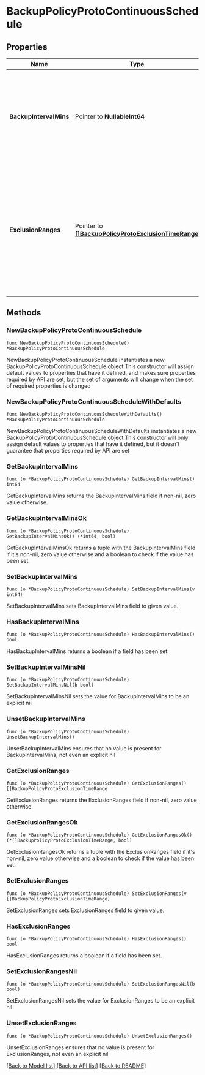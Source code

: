 # BackupPolicyProtoContinuousSchedule

## Properties

Name | Type | Description | Notes
------------ | ------------- | ------------- | -------------
**BackupIntervalMins** | Pointer to **NullableInt64** | If this field is set, backups will be performed periodically every &#39;interval_mins&#39; number of minutes. NOTE: This is the interval between the start time of two successive backups. | [optional] 
**ExclusionRanges** | Pointer to [**[]BackupPolicyProtoExclusionTimeRange**](BackupPolicyProtoExclusionTimeRange.md) | Do not start backups in these time-ranges. It&#39;s possible for a previously started backup to spill over into an exclusion range.  NOTE: This field has been deprecated. Use the exclusion_ranges field defined within BackupPolicyProto instead. | [optional] 

## Methods

### NewBackupPolicyProtoContinuousSchedule

`func NewBackupPolicyProtoContinuousSchedule() *BackupPolicyProtoContinuousSchedule`

NewBackupPolicyProtoContinuousSchedule instantiates a new BackupPolicyProtoContinuousSchedule object
This constructor will assign default values to properties that have it defined,
and makes sure properties required by API are set, but the set of arguments
will change when the set of required properties is changed

### NewBackupPolicyProtoContinuousScheduleWithDefaults

`func NewBackupPolicyProtoContinuousScheduleWithDefaults() *BackupPolicyProtoContinuousSchedule`

NewBackupPolicyProtoContinuousScheduleWithDefaults instantiates a new BackupPolicyProtoContinuousSchedule object
This constructor will only assign default values to properties that have it defined,
but it doesn't guarantee that properties required by API are set

### GetBackupIntervalMins

`func (o *BackupPolicyProtoContinuousSchedule) GetBackupIntervalMins() int64`

GetBackupIntervalMins returns the BackupIntervalMins field if non-nil, zero value otherwise.

### GetBackupIntervalMinsOk

`func (o *BackupPolicyProtoContinuousSchedule) GetBackupIntervalMinsOk() (*int64, bool)`

GetBackupIntervalMinsOk returns a tuple with the BackupIntervalMins field if it's non-nil, zero value otherwise
and a boolean to check if the value has been set.

### SetBackupIntervalMins

`func (o *BackupPolicyProtoContinuousSchedule) SetBackupIntervalMins(v int64)`

SetBackupIntervalMins sets BackupIntervalMins field to given value.

### HasBackupIntervalMins

`func (o *BackupPolicyProtoContinuousSchedule) HasBackupIntervalMins() bool`

HasBackupIntervalMins returns a boolean if a field has been set.

### SetBackupIntervalMinsNil

`func (o *BackupPolicyProtoContinuousSchedule) SetBackupIntervalMinsNil(b bool)`

 SetBackupIntervalMinsNil sets the value for BackupIntervalMins to be an explicit nil

### UnsetBackupIntervalMins
`func (o *BackupPolicyProtoContinuousSchedule) UnsetBackupIntervalMins()`

UnsetBackupIntervalMins ensures that no value is present for BackupIntervalMins, not even an explicit nil
### GetExclusionRanges

`func (o *BackupPolicyProtoContinuousSchedule) GetExclusionRanges() []BackupPolicyProtoExclusionTimeRange`

GetExclusionRanges returns the ExclusionRanges field if non-nil, zero value otherwise.

### GetExclusionRangesOk

`func (o *BackupPolicyProtoContinuousSchedule) GetExclusionRangesOk() (*[]BackupPolicyProtoExclusionTimeRange, bool)`

GetExclusionRangesOk returns a tuple with the ExclusionRanges field if it's non-nil, zero value otherwise
and a boolean to check if the value has been set.

### SetExclusionRanges

`func (o *BackupPolicyProtoContinuousSchedule) SetExclusionRanges(v []BackupPolicyProtoExclusionTimeRange)`

SetExclusionRanges sets ExclusionRanges field to given value.

### HasExclusionRanges

`func (o *BackupPolicyProtoContinuousSchedule) HasExclusionRanges() bool`

HasExclusionRanges returns a boolean if a field has been set.

### SetExclusionRangesNil

`func (o *BackupPolicyProtoContinuousSchedule) SetExclusionRangesNil(b bool)`

 SetExclusionRangesNil sets the value for ExclusionRanges to be an explicit nil

### UnsetExclusionRanges
`func (o *BackupPolicyProtoContinuousSchedule) UnsetExclusionRanges()`

UnsetExclusionRanges ensures that no value is present for ExclusionRanges, not even an explicit nil

[[Back to Model list]](../README.md#documentation-for-models) [[Back to API list]](../README.md#documentation-for-api-endpoints) [[Back to README]](../README.md)


